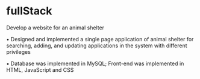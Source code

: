 # fullStack
Develop a website for an animal shelter

•	Designed and implemented a single page application of animal shelter for searching, adding, and updating applications in the system with different privileges

•	Database was implemented in MySQL; Front-end was implemented in HTML, JavaScript and CSS


